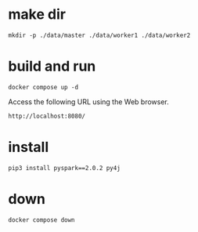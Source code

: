 # make dir
```
mkdir -p ./data/master ./data/worker1 ./data/worker2
```

# build and run
```
docker compose up -d
```

Access the following URL using the Web browser.
```
http://localhost:8080/
```

# install
```
pip3 install pyspark==2.0.2 py4j
```

# down
```
docker compose down
```
